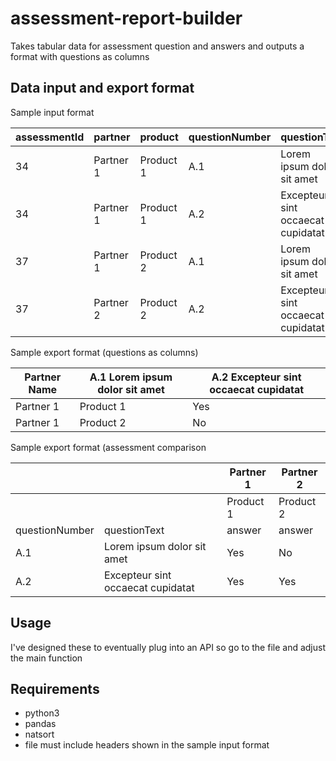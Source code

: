 # assessment-report-builder
Takes tabular data for assessment question and answers and outputs a format with questions as columns

Data input and export format
------
Sample input format

| assessmentId | partner | product| questionNumber | questionTex | answerText |
| ------------- |-------------| -----| -----| -----| -----| 
| 34  | Partner 1 | Product 1 | A.1 | Lorem ipsum dolor sit amet | Yes |
| 34  | Partner 1 | Product 1 | A.2 | Excepteur sint occaecat cupidatat | Yes |
| 37  | Partner 1 | Product 2 | A.1 | Lorem ipsum dolor sit amet | No |
| 37  | Partner 2 | Product 2 | A.2 | Excepteur sint occaecat cupidatat | Yes |

Sample export format (questions as columns)

| Partner Name | A.1 Lorem ipsum dolor sit amet | A.2 Excepteur sint occaecat cupidatat |
| ------------- |-------------| -----|
| Partner 1  | Product 1 |  Yes | Yes |
| Partner 1  | Product 2 | No| Yes |

Sample export format (assessment comparison

|  |  |Partner 1 | Partner 2|
| ------------- |-------------| -----| ---|
|  |  |Product 1|Product 2|
| questionNumber | questionText | answer | answer |
|  A.1 | Lorem ipsum dolor sit amet | Yes | No |
|  A.2 | Excepteur sint occaecat cupidatat | Yes | Yes |


Usage
------
I've designed these to eventually plug into an API so go to the file and adjust the main function

Requirements
------
- python3
- pandas
- natsort
- file must include headers shown in the sample input format
